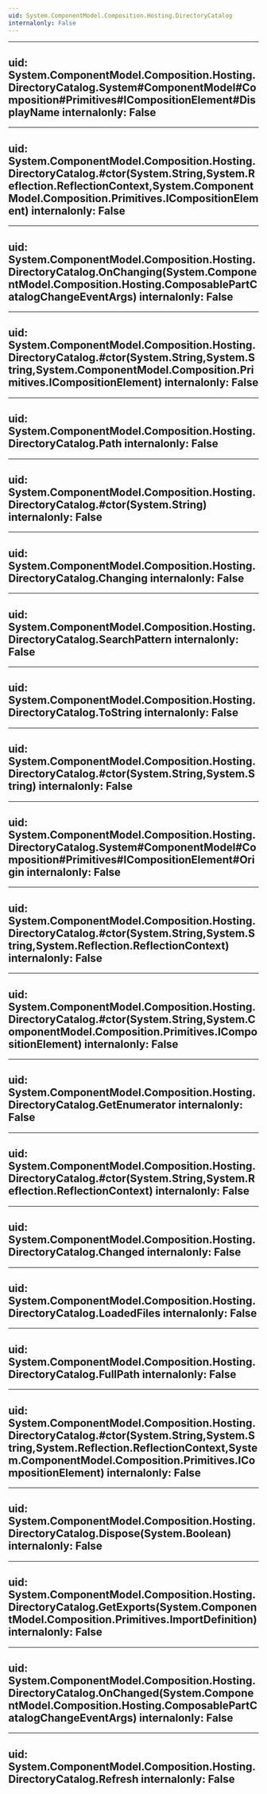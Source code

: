 ```yaml
---
uid: System.ComponentModel.Composition.Hosting.DirectoryCatalog
internalonly: False
---
```


---
uid: System.ComponentModel.Composition.Hosting.DirectoryCatalog.System#ComponentModel#Composition#Primitives#ICompositionElement#DisplayName
internalonly: False
---

---
uid: System.ComponentModel.Composition.Hosting.DirectoryCatalog.#ctor(System.String,System.Reflection.ReflectionContext,System.ComponentModel.Composition.Primitives.ICompositionElement)
internalonly: False
---

---
uid: System.ComponentModel.Composition.Hosting.DirectoryCatalog.OnChanging(System.ComponentModel.Composition.Hosting.ComposablePartCatalogChangeEventArgs)
internalonly: False
---

---
uid: System.ComponentModel.Composition.Hosting.DirectoryCatalog.#ctor(System.String,System.String,System.ComponentModel.Composition.Primitives.ICompositionElement)
internalonly: False
---

---
uid: System.ComponentModel.Composition.Hosting.DirectoryCatalog.Path
internalonly: False
---

---
uid: System.ComponentModel.Composition.Hosting.DirectoryCatalog.#ctor(System.String)
internalonly: False
---

---
uid: System.ComponentModel.Composition.Hosting.DirectoryCatalog.Changing
internalonly: False
---

---
uid: System.ComponentModel.Composition.Hosting.DirectoryCatalog.SearchPattern
internalonly: False
---

---
uid: System.ComponentModel.Composition.Hosting.DirectoryCatalog.ToString
internalonly: False
---

---
uid: System.ComponentModel.Composition.Hosting.DirectoryCatalog.#ctor(System.String,System.String)
internalonly: False
---

---
uid: System.ComponentModel.Composition.Hosting.DirectoryCatalog.System#ComponentModel#Composition#Primitives#ICompositionElement#Origin
internalonly: False
---

---
uid: System.ComponentModel.Composition.Hosting.DirectoryCatalog.#ctor(System.String,System.String,System.Reflection.ReflectionContext)
internalonly: False
---

---
uid: System.ComponentModel.Composition.Hosting.DirectoryCatalog.#ctor(System.String,System.ComponentModel.Composition.Primitives.ICompositionElement)
internalonly: False
---

---
uid: System.ComponentModel.Composition.Hosting.DirectoryCatalog.GetEnumerator
internalonly: False
---

---
uid: System.ComponentModel.Composition.Hosting.DirectoryCatalog.#ctor(System.String,System.Reflection.ReflectionContext)
internalonly: False
---

---
uid: System.ComponentModel.Composition.Hosting.DirectoryCatalog.Changed
internalonly: False
---

---
uid: System.ComponentModel.Composition.Hosting.DirectoryCatalog.LoadedFiles
internalonly: False
---

---
uid: System.ComponentModel.Composition.Hosting.DirectoryCatalog.FullPath
internalonly: False
---

---
uid: System.ComponentModel.Composition.Hosting.DirectoryCatalog.#ctor(System.String,System.String,System.Reflection.ReflectionContext,System.ComponentModel.Composition.Primitives.ICompositionElement)
internalonly: False
---

---
uid: System.ComponentModel.Composition.Hosting.DirectoryCatalog.Dispose(System.Boolean)
internalonly: False
---

---
uid: System.ComponentModel.Composition.Hosting.DirectoryCatalog.GetExports(System.ComponentModel.Composition.Primitives.ImportDefinition)
internalonly: False
---

---
uid: System.ComponentModel.Composition.Hosting.DirectoryCatalog.OnChanged(System.ComponentModel.Composition.Hosting.ComposablePartCatalogChangeEventArgs)
internalonly: False
---

---
uid: System.ComponentModel.Composition.Hosting.DirectoryCatalog.Refresh
internalonly: False
---
